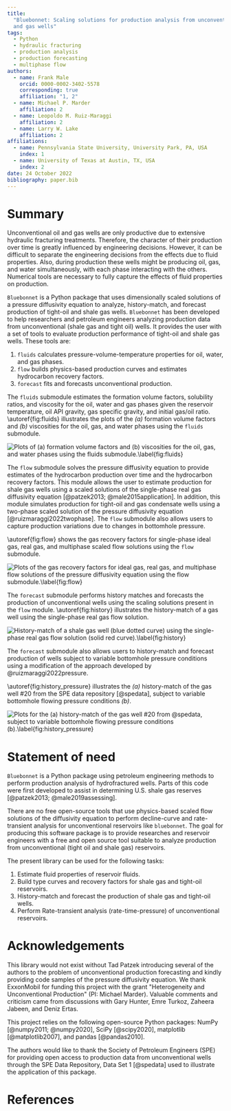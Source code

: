 ```yaml
---
title:
  "Bluebonnet: Scaling solutions for production analysis from unconventional oil
  and gas wells"
tags:
  - Python
  - hydraulic fracturing
  - production analysis
  - production forecasting
  - multiphase flow
authors:
  - name: Frank Male
    orcid: 0000-0002-3402-5578
    corresponding: true
    affiliation: "1, 2"
  - name: Michael P. Marder
    affiliation: 2
  - name: Leopoldo M. Ruiz-Maraggi
    affiliation: 2
  - name: Larry W. Lake
    affiliation: 2
affiliations:
  - name: Pennsylvania State University, University Park, PA, USA
    index: 1
  - name: University of Texas at Austin, TX, USA
    index: 2
date: 24 October 2022
bibliography: paper.bib
---
```


# Summary

Unconventional oil and gas wells are only productive due to extensive hydraulic
fracturing treatments. Therefore, the character of their production over time is
greatly influenced by engineering decisions. However, it can be difficult to
separate the engineering decisions from the effects due to fluid properties. Also,
during production these wells might be producing oil, gas, and water
simultaneously, with each phase interacting with the others. Numerical tools are
necessary to fully capture the effects of fluid properties on production.

`Bluebonnet` is a Python package that uses dimensionally scaled solutions of a
pressure diffusivity equation to analyze, history-match, and forecast production
of tight-oil and shale gas wells. `Bluebonnet` has been developed to help
researchers and petroleum engineers analyzing production data from
unconventional (shale gas and tight oil) wells. It provides the user with a set
of tools to evaluate production performance of tight-oil and shale gas wells.
These tools are:

1. `fluids` calculates pressure-volume-temperature properties for oil, water,
   and gas phases.
2. `flow` builds physics-based production curves and estimates hydrocarbon
   recovery factors.
3. `forecast` fits and forecasts unconventional production.

The `fluids` submodule estimates the formation volume factors, solubility
ratios, and viscosity for the oil, water and gas phases given the reservoir
temperature, oil API gravity, gas specific gravity, and initial gas/oil ratio.
\autoref{fig:fluids} illustrates the plots of the _(a)_ formation volume factors
and _(b)_ viscosities for the oil, gas, and water phases using the `fluids`
submodule.

![Plots of *(a)* formation volume factors and *(b)*
viscosities for the oil, gas, and water phases using the `fluids` submodule.\label{fig:fluids}](Fig_1.tiff)

The `flow` submodule solves the pressure diffusivity equation to provide
estimates of the hydrocarbon production over time and the hydrocarbon recovery
factors. This module allows the user to estimate production for shale gas wells
using a scaled solutions of the single-phase real gas diffusivity equation
[@patzek2013; @male2015application]. In addition, this module simulates
production for tight-oil and gas condensate wells using a two-phase scaled
solution of the pressure diffusivity equation [@ruizmaraggi2022twophase]. The
`flow` submodule also allows users to capture production variations due to changes in bottomhole pressure.

\autoref{fig:flow} shows the gas recovery factors for single-phase ideal gas,
real gas, and multiphase scaled flow solutions using the `flow` submodule.

![Plots of the gas recovery factors for ideal gas, real gas, and
multiphase flow solutions of the pressure diffusivity equation using the `flow`
submodule.\label{fig:flow}](Fig_2.tiff)

The `forecast` submodule performs history matches and forecasts the production
of unconventional wells using the scaling solutions present in the `flow`
module. \autoref{fig:history} illustrates the history-match of a gas well using
the single-phase real gas flow solution.

![History-match of a shale gas well (blue dotted curve) using the
single-phase real gas flow solution (solid red curve).\label{fig:history}](Fig_4.tiff)

The `forecast` submodule also allows users to history-match and forecast
production of wells subject to variable bottomhole pressure conditions using a
modification of the approach developed by @ruizmaraggi2022pressure.

<!-- prettier-ignore -->
\autoref{fig:history_pressure} illustrates the *(a)* history-match of the gas
well #20 from the SPE data repository [@spedata], subject to variable bottomhole
flowing pressure conditions *(b)*.

![Plots for the *(a)* history-match of the gas well #20 from @spedata, subject to
variable bottomhole flowing pressure conditions *(b)*.\label{fig:history_pressure}](Fig_3.tiff)

# Statement of need

`Bluebonnet` is a Python package using petroleum engineering methods to perform
production analysis of hydrofractured wells. Parts of this code were first
developed to assist in determining U.S. shale gas reserves [@patzek2013;
@male2019assessing].

There are no free open-source tools that use physics-based scaled flow solutions
of the diffusivity equation to perform decline-curve and rate-transient analysis
for unconventional reservoirs like `bluebonnet`. The goal for producing this
software package is to provide researches and reservoir engineers with a free
and open source tool suitable to analyze production from unconventional (tight
oil and shale gas) reservoirs.

The present library can be used for the following tasks:

1. Estimate fluid properties of reservoir fluids.
2. Build type curves and recovery factors for shale gas and tight-oil
   reservoirs.
3. History-match and forecast the production of shale gas and tight-oil wells.
4. Perform Rate-transient analysis (rate-time-pressure) of unconventional
   reservoirs.

# Acknowledgements

This library would not exist without Tad Patzek introducing several of the
authors to the problem of unconventional production forecasting and kindly
providing code samples of the pressure diffusivity equation. We thank ExxonMobil
for funding this project with the grant "Heterogeneity and Unconventional
Production" (PI: Michael Marder). Valuable comments and criticism came from
discussions with Gary Hunter, Emre Turkoz, Zaheera Jabeen, and Deniz Ertas.

This project relies on the following open-source Python packages: NumPy
[@numpy2011; @numpy2020], SciPy [@scipy2020], matplotlib [@matplotlib2007], and
pandas [@pandas2010].

The authors would like to thank the Society of Petroleum Engineers (SPE) for
providing open access to production data from unconventional wells through the
SPE Data Repository, Data Set 1 [@spedata] used to illustrate the application of
this package.

# References
